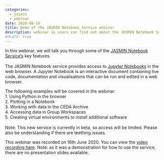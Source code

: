 ```yaml
---
categories:
  - jasmin
  - webinar
date: 2020-06-16
title: Demo of the JASMIN Notebook Service webinar
description: webinar so users can find out about the JASMIN Notebook Service's key feature in this demo
#draft: true
---
```

<p><span>In this webinar, we will talk you through some of the <a href="https://help.jasmin.ac.uk/article/4851-jasmin-notebook-service">JASMIN Notebook Service&rsquo;s</a>&nbsp;key features. <br /><br /></span>The JASMIN Notebook service provides access to <a href="https://jupyter.org/">Jupyter Notebooks</a> in the web browser. A Jupyter Notebook is an interactive document containing live code, documentation and visualisations that can be run and edited in a web browser.</p>

<p>The following examples will be covered in the webinar: <br /> 1. Using Python in the browser <br /> 2. Plotting in a Notebook <br /> 3. Working with data in the CEDA Archive <br /> 4. Accessing data in Group Workspaces <br /> 5. Creating virtual environments to install additional software <br /><br />Note: This new service is currently in beta, so access will be limited. Please also be understanding if there are teething issues.</p>
<p><span>This webinar was recorded on 16th June 2020. You can view the </span><a href="https://youtu.be/nle9teGLAb0">video recording here</a>. Note: as it was a demonstration for how to use the service, there are no presentation slides available.&nbsp;</p>